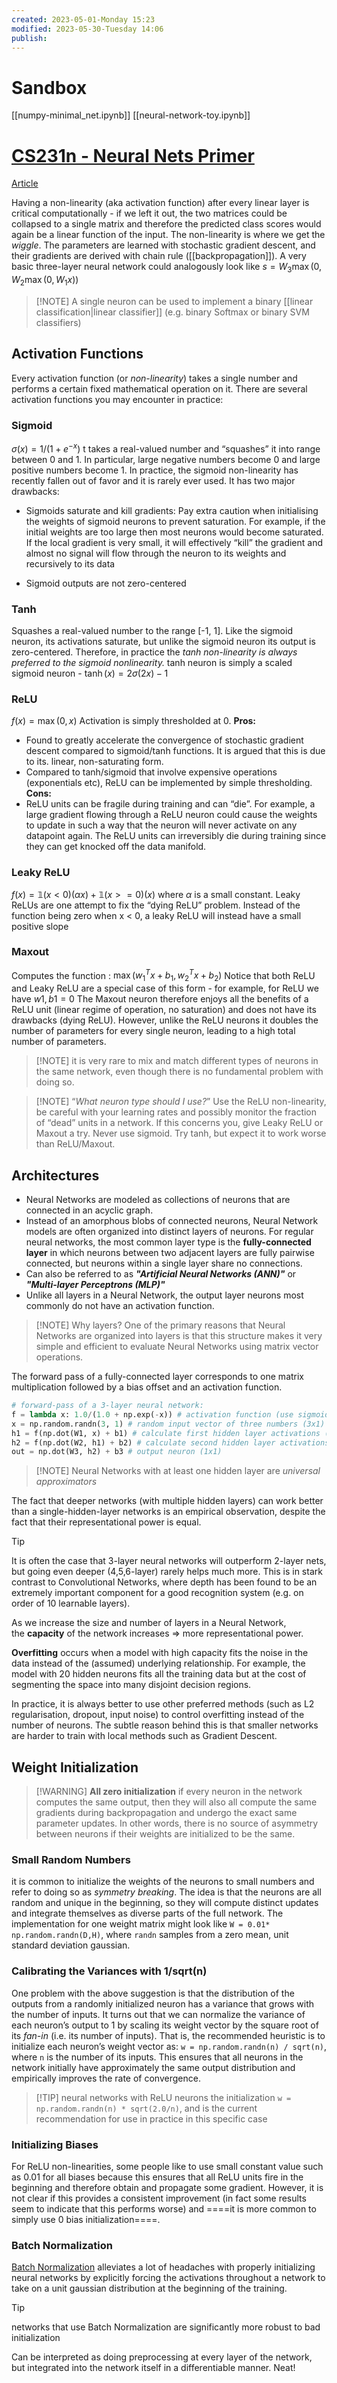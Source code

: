```yaml
---
created: 2023-05-01-Monday 15:23
modified: 2023-05-30-Tuesday 14:06
publish: 
---
```


# Sandbox

[[numpy-minimal_net.ipynb]]
[[neural-network-toy.ipynb]]

# [CS231n - Neural Nets Primer](https://cs231n.github.io/neural-networks-1/)

[Article](https://cs231n.github.io/neural-networks-case-study/)

Having a non-linearity (aka activation function) after every linear layer is critical computationally - if we left it out, the two matrices could be collapsed to a single matrix and therefore the predicted class scores would again be a linear function of the input. The non-linearity is where we get the *wiggle*. The parameters are learned with stochastic gradient descent, and their gradients are derived with chain rule ([[backpropagation]]).
A very basic three-layer neural network could analogously look like $s=W_3\max(0, W_2 \max(0, W_1x))$

> [!NOTE] A single neuron can be used to implement a binary [[linear classification|linear classifier]] (e.g. binary Softmax or binary SVM classifiers)

## Activation Functions

Every activation function (or *non-linearity*) takes a single number and performs a certain fixed mathematical operation on it. There are several activation functions you may encounter in practice:

### Sigmoid

$\sigma(x)=1/(1+e^{-x})$
t takes a real-valued number and “squashes” it into range between 0 and 1. In particular, large negative numbers become 0 and large positive numbers become 1.
In practice, the sigmoid non-linearity has recently fallen out of favor and it is rarely ever used. It has two major drawbacks:

- Sigmoids saturate and kill gradients:
	Pay extra caution when initialising the weights of sigmoid neurons to prevent saturation. For example, if the initial weights are too large then most neurons would become saturated.
	If the local gradient is very small, it will effectively “kill” the gradient and almost no signal will flow through the neuron to its weights and recursively to its data

- Sigmoid outputs are not zero-centered

### Tanh

Squashes a real-valued number to the range [-1, 1].
Like the sigmoid neuron, its activations saturate, but unlike the sigmoid neuron its output is zero-centered. Therefore, in practice the *tanh non-linearity is always preferred to the sigmoid nonlinearity.*
tanh neuron is simply a scaled sigmoid neuron - $\tanh(x) = 2\sigma(2x) - 1$

### ReLU

$f(x) = \max(0,x)$
Activation is simply thresholded at 0.
**Pros:**

- Found to greatly accelerate the convergence of stochastic gradient descent compared to sigmoid/tanh functions. It is argued that this is due to its. linear, non-saturating form.
- Compared to tanh/sigmoid that involve expensive operations (exponentials etc), ReLU can be implemented by simple thresholding.
**Cons:**
- ReLU units can be fragile during training and can “die”. For example, a large gradient flowing through a ReLU neuron could cause the weights to update in such a way that the neuron will never activate on any datapoint again. The ReLU units can irreversibly die during training since they can get knocked off the data manifold.

### Leaky ReLU

$f(x) = \mathbb{1}(x<0)(\alpha x) + \mathbb{1}( x >=0)(x)$ where $\alpha$ is a small constant.
Leaky ReLUs are one attempt to fix the “dying ReLU” problem. Instead of the function being zero when x < 0, a leaky ReLU will instead have a small positive slope

### Maxout

Computes the function : $\max(w_1^Tx + b_1, w_2^Tx + b_2)$
Notice that both ReLU and Leaky ReLU are a special case of this form - for example, for ReLU we have $w1,b1=0$
The Maxout neuron therefore enjoys all the benefits of a ReLU unit (linear regime of operation, no saturation) and does not have its drawbacks (dying ReLU). However, unlike the ReLU neurons it doubles the number of parameters for every single neuron, leading to a high total number of parameters.

> [!NOTE] it is very rare to mix and match different types of neurons in the same network, even though there is no fundamental problem with doing so.

> [!NOTE] “*What neuron type should I use?*”
> Use the ReLU non-linearity, be careful with your learning rates and possibly monitor the fraction of “dead” units in a network. If this concerns you, give Leaky ReLU or Maxout a try. Never use sigmoid. Try tanh, but expect it to work worse than ReLU/Maxout.

## Architectures
- Neural Networks are modeled as collections of neurons that are connected in an acyclic graph.
- Instead of an amorphous blobs of connected neurons, Neural Network models are often organized into distinct layers of neurons. For regular neural networks, the most common layer type is the **fully-connected layer** in which neurons between two adjacent layers are fully pairwise connected, but neurons within a single layer share no connections.
- Can also be referred to as ***"Artificial Neural Networks (ANN)"*** or ***"Multi-layer Perceptrons (MLP)"***
- Unlike all layers in a Neural Network, the output layer neurons most commonly do not have an activation function.

> [!NOTE] Why layers?
> One of the primary reasons that Neural Networks are organized into layers is that this structure makes it very simple and efficient to evaluate Neural Networks using matrix vector operations.

The forward pass of a fully-connected layer corresponds to one matrix multiplication followed by a bias offset and an activation function.

```python
# forward-pass of a 3-layer neural network:
f = lambda x: 1.0/(1.0 + np.exp(-x)) # activation function (use sigmoid)
x = np.random.randn(3, 1) # random input vector of three numbers (3x1)
h1 = f(np.dot(W1, x) + b1) # calculate first hidden layer activations (4x1)
h2 = f(np.dot(W2, h1) + b2) # calculate second hidden layer activations (4x1)
out = np.dot(W3, h2) + b3 # output neuron (1x1)
```

> [!NOTE] Neural Networks with at least one hidden layer are *universal approximators*

The fact that deeper networks (with multiple hidden layers) can work better than a single-hidden-layer networks is an empirical observation, despite the fact that their representational power is equal.

> [!Tip]
> It is often the case that 3-layer neural networks will outperform 2-layer nets, but going even deeper (4,5,6-layer) rarely helps much more. This is in stark contrast to Convolutional Networks, where depth has been found to be an extremely important component for a good recognition system (e.g. on order of 10 learnable layers).

As we increase the size and number of layers in a Neural Network, the **capacity** of the network increases => more representational power.

**Overfitting** occurs when a model with high capacity fits the noise in the data instead of the (assumed) underlying relationship. For example, the model with 20 hidden neurons fits all the training data but at the cost of segmenting the space into many disjoint decision regions.

In practice, it is always better to use other preferred methods (such as L2 regularisation, dropout, input noise) to control overfitting instead of the number of neurons. The subtle reason behind this is that smaller networks are harder to train with local methods such as Gradient Descent.

## Weight Initialization

> [!WARNING] **All zero initialization**
> if every neuron in the network computes the same output, then they will also all compute the same gradients during backpropagation and undergo the exact same parameter updates. In other words, there is no source of asymmetry between neurons if their weights are initialized to be the same.

### Small Random Numbers

it is common to initialize the weights of the neurons to small numbers and refer to doing so as *symmetry breaking*. The idea is that the neurons are all random and unique in the beginning, so they will compute distinct updates and integrate themselves as diverse parts of the full network. The implementation for one weight matrix might look like `W = 0.01* np.random.randn(D,H)`, where `randn` samples from a zero mean, unit standard deviation gaussian.

### Calibrating the Variances with 1/sqrt(n)

One problem with the above suggestion is that the distribution of the outputs from a randomly initialized neuron has a variance that grows with the number of inputs. It turns out that we can normalize the variance of each neuron’s output to 1 by scaling its weight vector by the square root of its *fan-in* (i.e. its number of inputs).
That is, the recommended heuristic is to initialize each neuron’s weight vector as: `w = np.random.randn(n) / sqrt(n)`, where `n` is the number of its inputs. This ensures that all neurons in the network initially have approximately the same output distribution and empirically improves the rate of convergence.

> [!TIP] neural networks with ReLU neurons
> the initialization `w = np.random.randn(n) * sqrt(2.0/n)`, and is the current recommendation for use in practice in this specific case

### Initializing Biases

For ReLU non-linearities, some people like to use small constant value such as 0.01 for all biases because this ensures that all ReLU units fire in the beginning and therefore obtain and propagate some gradient. However, it is not clear if this provides a consistent improvement (in fact some results seem to indicate that this performs worse) and ====it is more common to simply use 0 bias initialization====.

### Batch Normalization

[Batch Normalization](http://arxiv.org/abs/1502.03167) alleviates a lot of headaches with properly initializing neural networks by explicitly forcing the activations throughout a network to take on a unit gaussian distribution at the beginning of the training.

> [!TIP]
> networks that use Batch Normalization are significantly more robust to bad initialization

Can be interpreted as doing preprocessing at every layer of the network, but integrated into the network itself in a differentiable manner. Neat!
